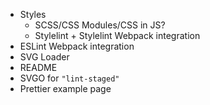 - Styles
  - SCSS/CSS Modules/CSS in JS?
  - Stylelint + Stylelint Webpack integration
- ESLint Webpack integration
- SVG Loader
- README
- SVGO for `"lint-staged"`
- Prettier example page
